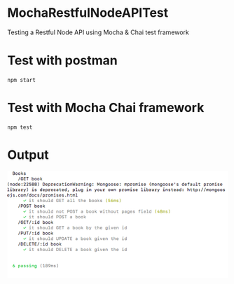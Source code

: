 # MochaRestfulNodeAPITest
Testing a Restful Node API using Mocha &amp; Chai test framework

# Test with postman
```
npm start
```

# Test with Mocha Chai framework
```
npm test
```

# Output
![alt text](https://raw.githubusercontent.com/tusharpandeyasu/MochaRestfulNodeAPITest/master/Mocha_Chai_Output_Snapshot.png)
